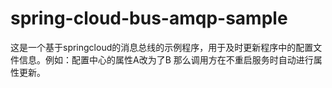 # spring-cloud-bus-amqp-sample
这是一个基于springcloud的消息总线的示例程序，用于及时更新程序中的配置文件信息。例如：配置中心的属性A改为了B 那么调用方在不重启服务时自动进行属性更新。
